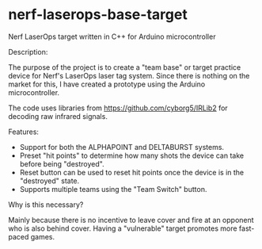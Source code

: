 # nerf-laserops-base-target
Nerf LaserOps target written in C++ for Arduino microcontroller

Description:

The purpose of the project is to create a "team base" or target practice device for Nerf's LaserOps laser tag system.
Since there is nothing on the market for this, I have created a prototype using the Arduino microcontroller.

The code uses libraries from https://github.com/cyborg5/IRLib2 for decoding raw infrared signals.

Features:
- Support for both the ALPHAPOINT and DELTABURST systems.
- Preset "hit points" to determine how many shots the device can take before being "destroyed".
- Reset button can be used to reset hit points once the device is in the "destroyed" state.
- Supports multiple teams using the "Team Switch" button.

Why is this necessary?

Mainly because there is no incentive to leave cover and fire at an opponent who is also behind cover. Having a "vulnerable" target promotes more fast-paced games.
